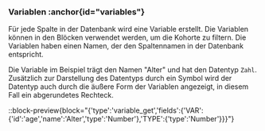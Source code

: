 ### Variablen :anchor{id="variables"}

Für jede Spalte in der Datenbank wird eine Variable erstellt. Die Variablen können in den Blöcken verwendet werden, um die Kohorte zu filtern. Die Variablen haben einen Namen, der den Spaltennamen in der Datenbank entspricht.

Die Variable im Beispiel trägt den Namen "Alter" und hat den Datentyp `Zahl`. Zusätzlich zur Darstellung des Datentyps durch ein Symbol wird der Datentyp auch durch die äußere Form der Variablen angezeigt, in diesem Fall ein abgerundetes Rechteck.

::block-preview{block="{'type':'variable_get','fields':{'VAR':{'id':'age','name':'Alter','type':'Number'},'TYPE':{'type':'Number'}}}"}